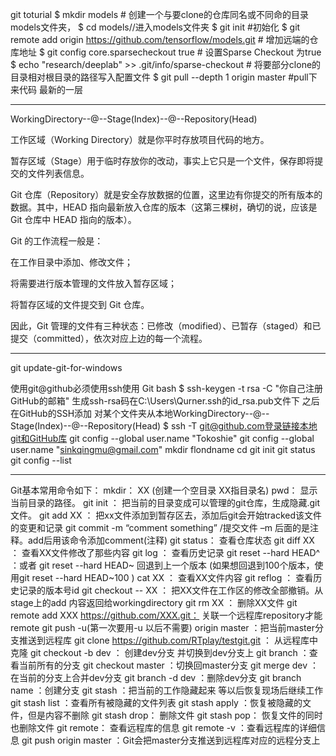 git toturial
$ mkdir models # 创建一个与要clone的仓库同名或不同命的目录models文件夹，
$ cd models//进入models文件夹
$ git init #初始化
$ git remote add origin  https://github.com/tensorflow/models.git # 增加远端的仓库地址
$ git config core.sparsecheckout true # 设置Sparse Checkout 为true 
$ echo "research/deeplab" >> .git/info/sparse-checkout # 将要部分clone的目录相对根目录的路径写入配置文件
$ git pull --depth 1 origin master #pull下来代码 最新的一层

------------------------------------------------------------------------------------------------------------------
WorkingDirectory--@--Stage(Index)--@--Repository(Head)

工作区域（Working Directory）就是你平时存放项目代码的地方。

暂存区域（Stage）用于临时存放你的改动，事实上它只是一个文件，保存即将提交的文件列表信息。

Git 仓库（Repository）就是安全存放数据的位置，这里边有你提交的所有版本的数据。其中，HEAD 指向最新放入仓库的版本（这第三棵树，确切的说，应该是 Git 仓库中 HEAD 指向的版本）。

Git 的工作流程一般是：

在工作目录中添加、修改文件；

将需要进行版本管理的文件放入暂存区域；

将暂存区域的文件提交到 Git 仓库。

因此，Git 管理的文件有三种状态：已修改（modified）、已暂存（staged）和已提交（committed），依次对应上边的每一个流程。

------------------------------------------------------------------------------------------------------------------

git update-git-for-windows

使用git@github必须使用ssh使用
Git bash 
$ ssh-keygen -t rsa -C "你自己注册GitHub的邮箱" 生成ssh-rsa码在C:\Users\Qurner\.ssh的id_rsa.pub文件下
之后在GitHub的SSH添加
对某个文件夹从本地WorkingDirectory--@--Stage(Index)--@--Repository(Head)
$ ssh -T git@github.com登录链接本地git和GitHub库
git config --global user.name "Tokoshie"
git config --global user.name "sinkqingmu@gmail.com"
mkdir flondname
cd 
git init 
git status
git config --list

-----------------------------------------------------------------------------------------------------------------
Git基本常用命令如下：
   mkdir：         XX (创建一个空目录 XX指目录名)
   pwd：          显示当前目录的路径。
   git init ：         把当前的目录变成可以管理的git仓库，生成隐藏.git文件。
   git add XX ：      把xx文件添加到暂存区去，添加后git会开始tracked该文件的变更和记录
   git commit -m “comment something” /提交文件 –m 后面的是注释。add后用该命令添加comment(注释)
   git status：        查看仓库状态
   git diff  XX ：     查看XX文件修改了那些内容
   git log ：         查看历史记录
   git reset  --hard HEAD^ ：或者 git reset  --hard HEAD~ 回退到上一个版本
                        (如果想回退到100个版本，使用git reset --hard HEAD~100 )
   cat XX   ：      查看XX文件内容
   git reflog  ：     查看历史记录的版本号id
   git checkout -- XX ： 把XX文件在工作区的修改全部撤销。从stage上的add 内容返回给workingdirectory
   git rm XX  ：        删除XX文件
   git remote add XXX https://github.com/XXX.git： 关联一个远程库repository才能remote
   git push -u(第一次要用-u 以后不需要) origin master ：把当前master分支推送到远程库
   git clone https://github.com/RTplay/testgit.git ： 从远程库中克隆
   git checkout -b dev ： 创建dev分支 并切换到dev分支上
   git branch  ：查看当前所有的分支
   git checkout master ：切换回master分支
   git merge dev    ：在当前的分支上合并dev分支
   git branch -d dev ：删除dev分支
   git branch name  ：创建分支
   git stash ：把当前的工作隐藏起来 等以后恢复现场后继续工作
   git stash list ：查看所有被隐藏的文件列表
   git stash apply ：恢复被隐藏的文件，但是内容不删除
   git stash drop： 删除文件
   git stash pop： 恢复文件的同时 也删除文件
   git remote： 查看远程库的信息
   git remote -v ：查看远程库的详细信息
   git push origin master  ：Git会把master分支推送到远程库对应的远程分支上